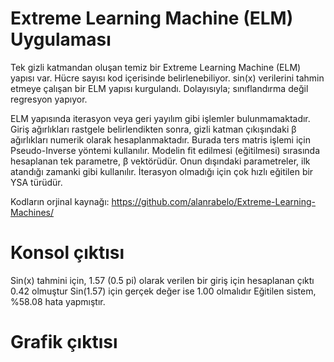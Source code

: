 # Extreme Learning Machine (ELM) Uygulaması
Tek gizli katmandan oluşan temiz bir Extreme Learning Machine (ELM) yapısı var. Hücre sayısı kod içerisinde belirlenebiliyor. sin(x) verilerini tahmin etmeye çalışan bir ELM yapısı kurgulandı. Dolayısıyla; sınıflandırma değil regresyon yapıyor.

ELM yapısında iterasyon veya geri yayılım gibi işlemler bulunmamaktadır. Giriş ağırlıkları rastgele belirlendikten sonra, gizli katman çıkışındaki β ağırlıkları numerik olarak hesaplanmaktadır. Burada ters matris işlemi için Pseudo-Inverse yöntemi kullanılır. Modelin fit edilmesi (eğitilmesi) sırasında hesaplanan tek parametre, β vektörüdür. Onun dışındaki parametreler, ilk atandığı zamanki gibi kullanılır. İterasyon olmadığı için çok hızlı eğitilen bir YSA türüdür.

Kodların orjinal kaynağı:
https://github.com/alanrabelo/Extreme-Learning-Machines/

# Konsol çıktısı
Sin(x) tahmini için, 1.57 (0.5 pi) olarak verilen bir giriş için hesaplanan çıktı 0.42 olmuştur
Sin(1.57) için gerçek değer ise 1.00 olmalıdır
Eğitilen sistem, %58.08 hata yapmıştır.

# Grafik çıktısı

